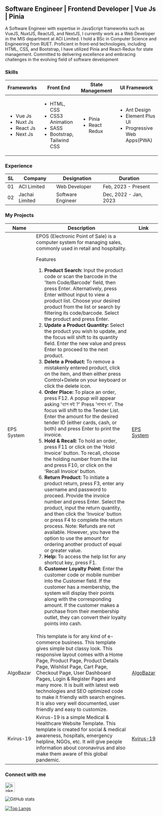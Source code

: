 <h2>Software Engineer | Frontend Developer | Vue Js | Pinia</h2>
<p>A Software Engineer with expertise in JavaScript frameworks such as VueJS, NuxtJS, ReactJS, and NextJS, I currently work as a Web Developer in the MIS department at ACI Limited. I hold a BSc in Computer Science and Engineering from RUET. Proficient in front-end technologies, including HTML, CSS, and Bootstrap, I have utilized Pinia and React-Redux for state management. Committed to delivering excellence and embracing challenges in the evolving field of software development</p>
<h3>Skills</h3>
<table>
    <thead>
        <tr>
            <th>Frameworks</th>
            <th>Front End</th>
            <th>State Management</th>
            <th>UI Framework</th>
        </tr>
    </thead>
    <tbody>
        <tr>
            <td>
                <ul>
                    <li>Vue Js</li>
                    <li>Nuxt Js</li>
                    <li>React Js</li>
                    <li>Next Js</li>
                </ul>
            </td>
            <td>
                <ul>
                     <li>HTML, CSS</li>
                     <li>CSS3 Animation</li>
                     <li>SASS</li>
                     <li>Bootstrap, Tailwind CSS</li>
                </ul>
            </td>
            <td>
                <ul>
                    <li>Pinia</li>
                    <li>React Redux</li>
                </ul>
            </td>
            <td>
                <ul>
                    <li>Ant Design</li>
                    <li>Element Plus UI</li>
                    <li>Progressive Web Apps(PWA)</li>
                </ul>
            </td>
        </tr>
    </tbody>
</table>
<h3>Experience</h3>
<table>
    <thead>
        <tr>
            <th>SL</th>
            <th>Company</th>
            <th>Designation</th>
            <th>Duration</th>
        </tr>
    </thead>
    <tbody>
        <tr>
            <td>01</td>
            <td>ACI Limited</td>
            <td>Web Developer</td>
            <td>Feb, 2023 - Present</td>
        </tr>
         <tr>
            <td>02</td>
            <td>Jachai Limited</td>
            <td>Software Engineer</td>
            <td>Dec, 2022 - Jan, 2023</td>
        </tr>
    </tbody>
</table>
<h3>My Projects</h3>
<table>
    <thead>
        <tr>
            <th>Name</th>
            <th>Description</th>
            <th>Link</th>
        </tr>
    </thead>
    <tbody>
        <tr>
            <td>EPS System</td>
            <td>EPOS (Electronic Point of Sale) is a computer system for managing sales, commonly used in retail and hospitality. 
            <p>Features</p>
            <ol>
                <li><strong>Product Search:</strong> Input the product code or scan the barcode in the 'Item Code/Barcode'
                    field, then press
                    Enter.
                    Alternatively, press Enter without input to view a product list. Choose your desired product from the list
                    or
                    search by filtering its code/barcode. Select the product and press Enter.</li>
                <li><strong>Update a Product Quantity:</strong> Select the product you wish to update, and the focus will shift
                    to its quantity
                    field. Enter the new value and press Enter to proceed to the next product.</li>
                <li><strong>Delete a Product:</strong> To remove a mistakenly entered product, click on the item, and then
                    either press
                    Control+Delete on your keyboard or click the delete icon.</li>
                <li><strong>Order Place:</strong> To place an order, press F12. A popup will appear asking 'ব্যাগ কই ?' Press
                    'লাগবে না'. The
                    focus will shift to the Tender List. Enter the amount for the desired tender ID (either cards, cash, or
                    both)
                    and press Enter to print the invoice.</li>
                <li><strong>Hold & Recall:</strong> To hold an order, press F11 or click on the 'Hold Invoice' button. To
                    recall, choose the
                    holding number from the list and press F10, or click on the 'Recall Invoice' button.</li>
                <li><strong>Return Product:</strong> To initiate a product return, press F3, enter any username and password to
                    proceed. Provide
                    the invoice number and press Enter. Select the product, input the return quantity, and then click the
                    'Invoice'
                    button or press F4 to complete the return process.
                    Note: Refunds are not available. However, you have the option to use the amount for ordering another product
                    of
                    equal or greater value.</li>
                <li><strong>Help:</strong> To access the help list for any shortcut key, press F1.</li>
                <li><strong>Customer Loyalty Point:</strong> Enter the customer code or mobile number into the Customer field.
                    If the customer
                    has
                    a membership, the system will display their points along with the corresponding amount. If the customer
                    makes a
                    purchase from their membership outlet, they can convert their loyalty points into cash.</li>
            </ol>
            </td>
            <td><a href="https://app.acibd.com/eps/">EPS System</a></td>
        </tr>
        <tr>
            <td>AlgoBazar</td>
            <td>This template is for any kind of e-commerce business. This template gives simple but classy look. This responsive layout comes with a
                Home Page, Product Page, Product Details Page, Wishlist Page, Cart Page, Checkout Page, User
                Dashboard Pages, Login & Register Pages and many more. It is built with latest web technologies and
                SEO optimized code to make it friendly with search engines. It is also very well documented, user
                friendly and easy to customize.</td>
            <td><a href="https://algobazaar.netlify.app/">AlgoBazar</a></td>
        </tr>
        <tr>
            <td>Kvirus-19</td>
            <td>Kvirus-19 is a simple Medical & Healthcare Website Template. This template is created for social &
                medical awareness, hospitals, emergency helpline, NGOs, etc. It will give people information about
                coronavirus and also make them aware of this global pandemic.</td>
            <td><a href="https://kvirus.netlify.app/">Kvirus-19</a></td>
        </tr>
    </tbody>
</table>
<h3>Connect with me</h3>
<p>
    <a href="https://www.linkedin.com/in/subrinalisa14/" title="LinkedIn">
        <img
            src="https://cdn-icons-png.flaticon.com/256/174/174857.png"
            width="32" alt="linkedin" />
    </a>
</p>

![GitHub stats](https://github-readme-stats.vercel.app/api?username=subrinalisa&show_icons=true) 

[![Top Langs](https://github-readme-stats.vercel.app/api/top-langs/?username=subrinalisa)](https://github.com/anuraghazra/github-readme-stats) 



